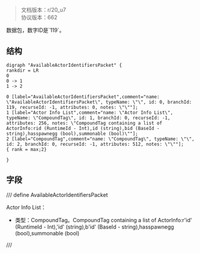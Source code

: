 # <!-- md:samp AvailableActorIdentifiersPacket -->

> 文档版本：r/20_u7<br/>协议版本：662

<!-- md:samp AvailableActorIdentifiersPacket -->数据包，数字ID是`119`。

## 结构

```viz
digraph "AvailableActorIdentifiersPacket" {
rankdir = LR
0
0 -> 1
1 -> 2

0 [label="AvailableActorIdentifiersPacket",comment="name: \"AvailableActorIdentifiersPacket\", typeName: \"\", id: 0, branchId: 119, recurseId: -1, attributes: 0, notes: \"\""];
1 [label="Actor Info List",comment="name: \"Actor Info List\", typeName: \"CompoundTag\", id: 1, branchId: 0, recurseId: -1, attributes: 256, notes: \"CompoundTag containing a list of ActorInfo:rid (RuntimeId - Int),id (string),bid (BaseId - string),hasspawnegg (bool),summonable (bool)\""];
2 [label="CompoundTag",comment="name: \"CompoundTag\", typeName: \"\", id: 2, branchId: 0, recurseId: -1, attributes: 512, notes: \"\""];
{ rank = max;2}

}

```

## 字段

/// define
AvailableActorIdentifiersPacket

Actor Info List：[<!-- md:samp CompoundTag -->](../types/compoundtag.md)

- 类型：CompoundTag。CompoundTag containing a list of ActorInfo:r'id' (RuntimeId - Int),'id' (string),b'id' (BaseId - string),hasspawnegg (bool),summonable (bool)


///

